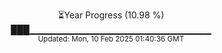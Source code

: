 <p align="center">
⏳Year Progress (10.98 %) <br>
███▁▁▁▁▁▁▁▁▁▁▁▁▁▁▁▁▁▁▁▁▁▁▁▁▁▁▁ <br>
<sub>Updated: Mon, 10 Feb 2025 01:40:36 GMT</sub>
</p>

